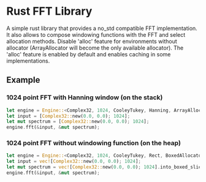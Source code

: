 # Rust FFT Library

A simple rust library that provides a no_std compatible FFT implementation.
It also allows to compose windowing functions with the FFT and select allocation methods.
Disable 'alloc' feature for environments without allocator (ArrayAllocator will become the only available allocator).
The 'alloc' feature is enabled by default and enables caching in some implementations.

## Example

### 1024 point FFT with Hanning window (on the stack)

```rust
let engine = Engine::<Complex32, 1024, CooleyTukey, Hanning, ArrayAllocator>::new();
let input = [Complex32::new(0.0, 0.0); 1024];
let mut spectrum = [Complex32::new(0.0, 0.0); 1024];
engine.fft(&input, &mut spectrum);
```

### 1024 point FFT without windowing function (on the heap)

```rust
let engine = Engine::<Complex32, 1024, CooleyTukey, Rect, BoxedAllocator>::new();
let input = vec![Complex32::new(0.0, 0.0); 1024];
let mut spectrum = vec![Complex32::new(0.0, 0.0); 1024].into_boxed_slice();
engine.fft(&input, &mut spectrum);
```
